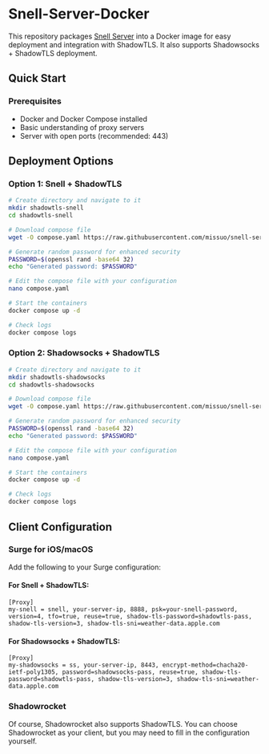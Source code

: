 # Snell-Server-Docker

This repository packages [Snell Server](https://manual.nssurge.com/others/snell.html) into a Docker image for easy deployment and integration with ShadowTLS. It also supports Shadowsocks + ShadowTLS deployment.

## Quick Start

### Prerequisites

- Docker and Docker Compose installed
- Basic understanding of proxy servers
- Server with open ports (recommended: 443)

## Deployment Options

### Option 1: Snell + ShadowTLS

```bash
# Create directory and navigate to it
mkdir shadowtls-snell
cd shadowtls-snell

# Download compose file
wget -O compose.yaml https://raw.githubusercontent.com/missuo/snell-server-docker/refs/heads/master/compose-snell.yaml

# Generate random password for enhanced security
PASSWORD=$(openssl rand -base64 32)
echo "Generated password: $PASSWORD"

# Edit the compose file with your configuration
nano compose.yaml

# Start the containers
docker compose up -d

# Check logs
docker compose logs
```

### Option 2: Shadowsocks + ShadowTLS

```bash
# Create directory and navigate to it
mkdir shadowtls-shadowsocks
cd shadowtls-shadowsocks

# Download compose file
wget -O compose.yaml https://raw.githubusercontent.com/missuo/snell-server-docker/refs/heads/master/compose-shadowsocks.yaml

# Generate random password for enhanced security
PASSWORD=$(openssl rand -base64 32)
echo "Generated password: $PASSWORD"

# Edit the compose file with your configuration
nano compose.yaml

# Start the containers
docker compose up -d

# Check logs
docker compose logs
```

## Client Configuration

### Surge for iOS/macOS

Add the following to your Surge configuration:

#### For Snell + ShadowTLS:

```
[Proxy]
my-snell = snell, your-server-ip, 8888, psk=your-snell-password, version=4, tfo=true, reuse=true, shadow-tls-password=shadowtls-pass, shadow-tls-version=3, shadow-tls-sni=weather-data.apple.com
```

#### For Shadowsocks + ShadowTLS:

```
[Proxy]
my-shadowsocks = ss, your-server-ip, 8443, encrypt-method=chacha20-ietf-poly1305, password=shadowsocks-pass, reuse=true, shadow-tls-password=shadowtls-pass, shadow-tls-version=3, shadow-tls-sni=weather-data.apple.com
```

### Shadowrocket

Of course, Shadowrocket also supports ShadowTLS. You can choose Shadowrocket as your client, but you may need to fill in the configuration yourself.